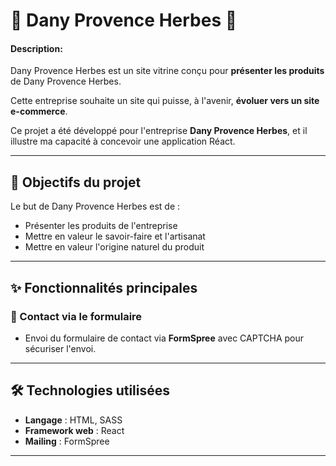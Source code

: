 # 📌 Dany Provence Herbes 🌿

#### Description:

Dany Provence Herbes est un site vitrine conçu pour **présenter les produits** de Dany Provence Herbes.

Cette entreprise souhaite un site qui puisse, à l'avenir, **évoluer vers un site e-commerce**. 

Ce projet a été développé pour l'entreprise **Dany Provence Herbes**, et il illustre ma capacité à concevoir une application Réact.

---

## 🌟 Objectifs du projet

Le but de Dany Provence Herbes est de :  

- Présenter les produits de l'entreprise
- Mettre en valeur le savoir-faire et l'artisanat
- Mettre en valeur l'origine naturel du produit 

---

## ✨ Fonctionnalités principales

### 📨 Contact via le formulaire
- Envoi du formulaire de contact via **FormSpree** avec CAPTCHA pour sécuriser l'envoi. 

---

## 🛠️ Technologies utilisées

- **Langage** : HTML, SASS 
- **Framework web** : React
- **Mailing** : FormSpree 

---